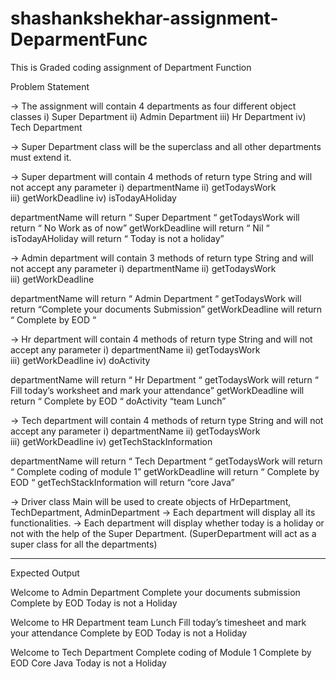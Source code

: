 # shashankshekhar-assignment-DeparmentFunc
This is Graded coding assignment of Department Function

Problem Statement

→ The assignment will contain 4 departments as four different object classes
                i) Super Department
               ii) Admin Department
               iii) Hr Department
               iv) Tech Department

→ Super Department class will be the superclass and all other departments must extend it.

→ Super department will contain 4 methods of return type String and will not accept any parameter
               i)  departmentName 
              ii)  getTodaysWork  
              iii) getWorkDeadline
              iv) isTodayAHoliday

departmentName will return “ Super Department “
getTodaysWork will return  “ No Work as of now”
getWorkDeadline will return “ Nil “
isTodayAHoliday will return “ Today is not a holiday”

→ Admin department will contain 3 methods of return type String and will not accept any parameter
               i)  departmentName 
              ii)  getTodaysWork  
              iii) getWorkDeadline
              
departmentName will return “ Admin Department “
getTodaysWork will return “Complete your documents Submission”
getWorkDeadline will return “ Complete by EOD “


→ Hr department will contain 4 methods of return type String and will not accept any parameter
               i)  departmentName 
              ii)  getTodaysWork  
              iii) getWorkDeadline
              iv) doActivity

departmentName will return “ Hr Department “
getTodaysWork will return  “ Fill today’s worksheet and mark your attendance”
getWorkDeadline will return “ Complete by EOD “
doActivity “team Lunch”

→ Tech department will contain 4 methods of return type String and will not accept any parameter
               i)  departmentName 
              ii)  getTodaysWork  
              iii) getWorkDeadline
              iv) getTechStackInformation

departmentName will return “ Tech Department “
getTodaysWork will return  “ Complete coding of module 1”
getWorkDeadline will return “ Complete by EOD “
getTechStackInformation will return “core Java”

→ Driver class Main will be used to create objects of HrDepartment, TechDepartment, AdminDepartment
→ Each department will display all its functionalities.
→ Each department  will display whether today is a holiday or not with the help of the Super Department. (SuperDepartment will act as a super class for all the departments)


----------------------------------------------------------------------------------------------------------------


Expected Output

 Welcome to Admin Department 
Complete your documents submission
Complete by EOD 
Today is not a Holiday

 Welcome to HR Department
team Lunch
Fill today’s timesheet and mark your attendance
Complete by EOD 
Today is not a Holiday


 Welcome to Tech Department
Complete coding of Module 1
Complete by EOD 
 Core Java 
Today is not a Holiday


